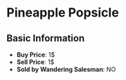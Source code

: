 # Pineapple Popsicle

## Basic Information

- **Buy Price**: 1$
- **Sell Price**: 1$
- **Sold by Wandering Salesman**: NO
